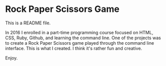 # Rock Paper Scissors Game

This is a README file.

In 2016 I enrolled in a part-time programming course focused on HTML, CSS, Ruby, Github, and learning the command line. One of the projects was to create a Rock Paper Scissors game played through the command line interface. This is what I created. I think it's rather fun and creative.

Enjoy.
